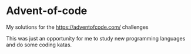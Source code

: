 # Advent-of-code
My solutions for the https://adventofcode.com/ challenges 

This was just an opportunity for me to study new programming languages and do some coding katas.
